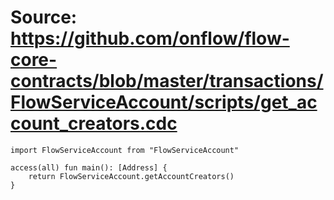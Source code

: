 # Source: https://github.com/onflow/flow-core-contracts/blob/master/transactions/FlowServiceAccount/scripts/get_account_creators.cdc

```
import FlowServiceAccount from "FlowServiceAccount"

access(all) fun main(): [Address] {
    return FlowServiceAccount.getAccountCreators()
}
```